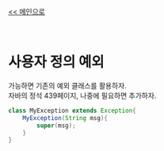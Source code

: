 
[<< 메인으로](https://github.com/AtomicLiquors/Java_Wiki_Chb)

&nbsp;  

# 사용자 정의 예외
가능하면 기존의 예외 클래스를 활용하자.   
자바의 정석 439페이지, 나중에 필요하면 추가하자.
```java
class MyException extends Exception{
    MyException(String msg){
        super(msg);
    }
}
```